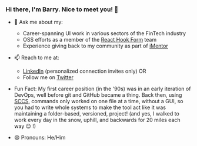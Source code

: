 ### Hi there, I'm Barry.  Nice to meet you! 👋

- 💬 Ask me about my:
  - Career-spanning UI work in various sectors of the FinTech industry
  - OSS efforts as a member of the [React Hook Form](https://github.com/react-hook-form/react-hook-form) team
  - Experience giving back to my community as part of [iMentor](https://imentor.org/)

- 📫 Reach to me at:
  - [LinkedIn](https://www.linkedin.com/in/barrymay/) (personalized connection invites only) OR
  - Follow me on [Twitter](https://twitter.com/Barry_A_May)

- Fun Fact: My first career position (in the '90s) was in an early iteration of DevOps, well before git and GitHub became a thing.  Back then, using [SCCS](https://en.wikipedia.org/wiki/Source_Code_Control_System), commands only worked on one file at a time, without a GUI, so you had to write whole systems to make the tool act like it was maintaining a folder-based, versioned, project! (and yes, I walked to work every day in the snow, uphill, and backwards for 20 miles each way 😉 !) 

- 😄 Pronouns: He/Him

<!--
**barrymay/barrymay** is a ✨ _special_ ✨ repository because its `README.md` (this file) appears on your GitHub profile.

Here are some ideas to get you started:

- 🔭 I’m currently working on ...
- 🌱 I’m currently learning ...
- 👯 I’m looking to collaborate on ...
- 🤔 I’m looking for help with ...
- ⚡ Fun fact: ...
-->

